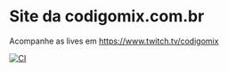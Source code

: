 # Site da codigomix.com.br

Acompanhe as lives em https://www.twitch.tv/codigomix

[![CI](https://github.com/codigomix/codigomix.com.br/actions/workflows/main.yml/badge.svg)](https://github.com/codigomix/codigomix.com.br/actions/workflows/main.yml)

